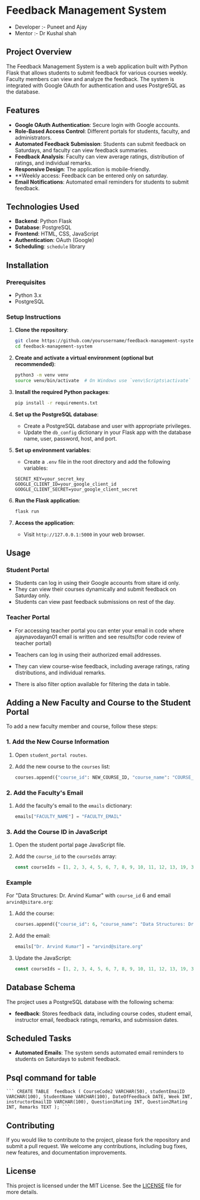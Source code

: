 # Feedback Management System
- Developer :- Puneet and Ajay
- Mentor :- Dr Kushal shah

## Project Overview

The Feedback Management System is a web application built with Python Flask that allows students to submit feedback for various courses weekly. Faculty members can view and analyze the feedback. The system is integrated with Google OAuth for authentication and uses PostgreSQL as the database.

## Features

- **Google OAuth Authentication**: Secure login with Google accounts.
- **Role-Based Access Control**: Different portals for students, faculty, and administrators.
- **Automated Feedback Submission**: Students can submit feedback on Saturdays, and faculty can view feedback summaries.
- **Feedback Analysis**: Faculty can view average ratings, distribution of ratings, and individual remarks.
- **Responsive Design**: The application is mobile-friendly.
- **Weekly access: Feedback can be entered only on saturday.
- **Email Notifications**: Automated email reminders for students to submit feedback.

## Technologies Used

- **Backend**: Python Flask
- **Database**: PostgreSQL
- **Frontend**: HTML, CSS, JavaScript
- **Authentication**: OAuth (Google)
- **Scheduling**: `schedule` library
  

## Installation

### Prerequisites

- Python 3.x
- PostgreSQL
  

### Setup Instructions

1. **Clone the repository**:
    ```bash
    git clone https://github.com/yourusername/feedback-management-system.git
    cd feedback-management-system
    ```

2. **Create and activate a virtual environment (optional but recommended)**:
    ```bash
    python3 -m venv venv
    source venv/bin/activate  # On Windows use `venv\Scripts\activate`
    ```

3. **Install the required Python packages**:
    ```bash
    pip install -r requirements.txt
    ```

4. **Set up the PostgreSQL database**:
    - Create a PostgreSQL database and user with appropriate privileges.
    - Update the `db_config` dictionary in your Flask app with the database name, user, password, host, and port.

5. **Set up environment variables**:
    - Create a `.env` file in the root directory and add the following variables:
    ```env
    SECRET_KEY=your_secret_key
    GOOGLE_CLIENT_ID=your_google_client_id
    GOOGLE_CLIENT_SECRET=your_google_client_secret
    ```

6. **Run the Flask application**:
    ```bash
    flask run
    ```

7. **Access the application**:
    - Visit `http://127.0.0.1:5000` in your web browser.

## Usage

### Student Portal

- Students can log in using their Google accounts from sitare id only.
- They can view their courses dynamically and submit feedback on Saturday only.
- Students can view past feedback submissions on rest of the day.

### Teacher Portal

- For accessing teacher portal you can enter your email in code where ajaynavodayan01 email is written and see results(for code review of teacher portal)
- Teachers can log in using their authorized email addresses.

- They can view course-wise feedback, including average ratings, rating distributions, and individual remarks.
- There is also filter option available for filtering the data in table.

## Adding a New Faculty and Course to the Student Portal

  To add a new faculty member and course, follow these steps:

  ### 1. Add the New Course Information

  1. Open `student_portal routes`.
  2. Add the new course to the `courses` list:
  
      ```python
      courses.append({"course_id": NEW_COURSE_ID, "course_name": "COURSE_NAME: FACULTY_NAME"})
      ```
  
  ### 2. Add the Faculty's Email
  
  1. Add the faculty's email to the `emails` dictionary:
  
      ```python
      emails["FACULTY_NAME"] = "FACULTY_EMAIL"
      ```
  
  ### 3. Add the Course ID in JavaScript
  
  1. Open the student portal page JavaScript file.
  2. Add the `course_id` to the `courseIds` array:
  
      ```javascript
      const courseIds = [1, 2, 3, 4, 5, 6, 7, 8, 9, 10, 11, 12, 13, 19, 35, NEW_COURSE_ID];
      ```
  
  ### Example
  
  For "Data Structures: Dr. Arvind Kumar" with `course_id` 6 and email `arvind@sitare.org`:
  
  1. Add the course:
  
      ```python
      courses.append({"course_id": 6, "course_name": "Data Structures: Dr. Arvind Kumar"})
      ```
  
  2. Add the email:
  
      ```python
      emails["Dr. Arvind Kumar"] = "arvind@sitare.org"
      ```
  
  3. Update the JavaScript:
  
      ```javascript
      const courseIds = [1, 2, 3, 4, 5, 6, 7, 8, 9, 10, 11, 12, 13, 19, 35, 6];
      ```

  

## Database Schema

The project uses a PostgreSQL database with the following schema:

- **feedback**: Stores feedback data, including course codes, student email, instructor email, feedback ratings, remarks, and submission dates.

## Scheduled Tasks

- **Automated Emails**: The system sends automated email reminders to students on Saturdays to submit feedback.

## Psql command for table
    ``` CREATE TABLE  feedback ( CourseCode2 VARCHAR(50), studentEmaiID VARCHAR(100), StudentName VARCHAR(100), DateOfFeedback DATE, Week INT, instructorEmailID VARCHAR(100), Question1Rating INT, Question2Rating INT, Remarks TEXT ); ```



## Contributing

If you would like to contribute to the project, please fork the repository and submit a pull request. We welcome any contributions, including bug fixes, new features, and documentation improvements.

## License

This project is licensed under the MIT License. See the [LICENSE](LICENSE) file for more details.
